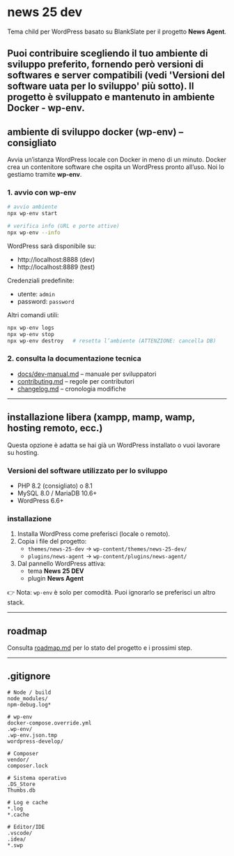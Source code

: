 # news 25 dev

Tema child per WordPress basato su BlankSlate per il progetto
**News Agent**.

Puoi contribuire scegliendo il tuo ambiente di sviluppo preferito, fornendo però versioni di softwares e server compatibili (vedi 'Versioni del software uata per lo sviluppo' più sotto).
Il progetto è sviluppato e mantenuto in ambiente Docker - wp-env.
---

## ambiente di sviluppo docker (wp-env) – consigliato
Avvia un’istanza WordPress locale con Docker in meno di un minuto.
Docker crea un contenitore software che ospita un WordPress pronto all’uso. Noi lo gestiamo tramite **wp-env**.

### 1. avvio con wp-env
```bash
# avvio ambiente
npx wp-env start

# verifica info (URL e porte attive)
npx wp-env --info
```

WordPress sarà disponibile su:
- http://localhost:8888 (dev)
- http://localhost:8889 (test)

Credenziali predefinite:
- utente: `admin`
- password: `password`

Altri comandi utili:
```bash
npx wp-env logs
npx wp-env stop
npx wp-env destroy   # resetta l’ambiente (ATTENZIONE: cancella DB)
```

### 2. consulta la documentazione tecnica
- [docs/dev-manual.md](./docs/dev-manual.md) – manuale per sviluppatori  
- [contributing.md](./contributing.md) – regole per contributori  
- [changelog.md](./changelog.md) – cronologia modifiche  

---

## installazione libera (xampp, mamp, wamp, hosting remoto, ecc.)
Questa opzione è adatta se hai già un WordPress installato o vuoi lavorare su hosting.

### Versioni del software utilizzato per lo sviluppo
- PHP 8.2 (consigliato) o 8.1  
- MySQL 8.0 / MariaDB 10.6+  
- WordPress 6.6+  

### installazione
1. Installa WordPress come preferisci (locale o remoto).  
2. Copia i file del progetto:
   - `themes/news-25-dev` → `wp-content/themes/news-25-dev/`  
   - `plugins/news-agent` → `wp-content/plugins/news-agent/`  
3. Dal pannello WordPress attiva:
   - tema **News 25 DEV**  
   - plugin **News Agent**  

👉 Nota: `wp-env` è solo per comodità. Puoi ignorarlo se preferisci un altro stack.  

---

## roadmap
Consulta [roadmap.md](./roadmap.md) per lo stato del progetto e i prossimi step.  

---

## .gitignore

```gitignore
# Node / build
node_modules/
npm-debug.log*

# wp-env
docker-compose.override.yml
.wp-env/
.wp-env.json.tmp
wordpress-develop/

# Composer
vendor/
composer.lock

# Sistema operativo
.DS_Store
Thumbs.db

# Log e cache
*.log
*.cache

# Editor/IDE
.vscode/
.idea/
*.swp
```
